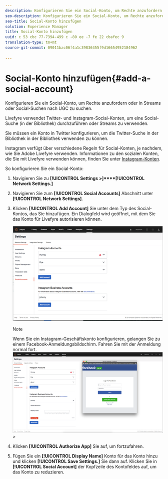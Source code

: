 ```yaml
---
description: Konfigurieren Sie ein Social-Konto, um Rechte anzufordern oder in Streams oder Social-Suchen nach UGC zu suchen.
seo-description: Konfigurieren Sie ein Social-Konto, um Rechte anzufordern oder in Streams oder Social-Suchen nach UGC zu suchen.
seo-title: Social-Konto hinzufügen
solution: Experience Manager
title: Social-Konto hinzufügen
uuid: c 53 cbc 77-7394-499 c -80 ee -7 fe 22 cbafec 9
translation-type: tm+mt
source-git-commit: 09011bac06f4a1c39836455f9d16654952184962

---
```



# Social-Konto hinzufügen{#add-a-social-account}

Konfigurieren Sie ein Social-Konto, um Rechte anzufordern oder in Streams oder Social-Suchen nach UGC zu suchen.

Livefyre verwendet Twitter- und Instagram-Social-Konten, um eine Social-Suche (in der Bibliothek) durchzuführen oder Streams zu verwenden.

Sie müssen ein Konto in Twitter konfigurieren, um die Twitter-Suche in der Bibliothek in der Bibliothek verwenden zu können.

Instagram verfügt über verschiedene Regeln für Social-Konten, je nachdem, wie Sie Adobe Livefyre verwenden. Informationen zu den sozialen Konten, die Sie mit Livefyre verwenden können, finden Sie unter [Instagram-Konten](/help/using/c-users-creating-accounts-with-studio-access/t-configure-social-accout-instagram/c-about-instagram-accounts.md#c_about_instagram_accounts).

So konfigurieren Sie ein Social-Konto:

1. Navigieren Sie zu **[!UICONTROL Settings >]****[!UICONTROL Network Settings.]**
1. Navigieren Sie zum **[!UICONTROL Social Accounts]** Abschnitt unter **[!UICONTROL Network Settings]**.
1. Klicken **[!UICONTROL Add Account]** Sie unter dem Typ des Social-Kontos, das Sie hinzufügen. Ein Dialogfeld wird geöffnet, mit dem Sie das Konto für Livefyre autorisieren können.

   ![](assets/i_settings_social_insta.png)

   >[!NOTE]
   >
   >Wenn Sie ein Instagram-Geschäftskonto konfigurieren, gelangen Sie zu einem Facebook-Anmeldungsbildschirm. Fahren Sie mit der Anmeldung normal fort. ![](assets/i_insta_biz_facebook_dialog.png) &gt;

1. Klicken **[!UICONTROL Authorize App]** Sie auf, um fortzufahren.
1. Fügen Sie ein **[!UICONTROL Display Name]** Konto für das Konto hinzu und klicken **[!UICONTROL Save Settings.]** Sie dann auf. Klicken Sie in **[!UICONTROL Social Account]** der Kopfzeile des Kontofeldes auf, um das Konto zu reduzieren.
